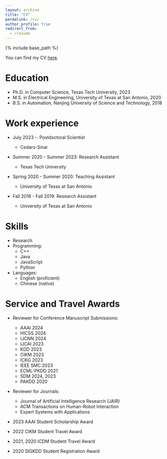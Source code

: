 ```yaml
---
layout: archive
title: "CV"
permalink: /cv/
author_profile: true
redirect_from:
  - /resume
---
```


{% include base_path %}

You can find my CV [here](https://drive.google.com/drive/folders/1B-NCJlwZvd1HKAMFnUTPYeELDWb3kHHO?usp=sharing).

Education
======

* Ph.D. in Computer Science, Texas Tech University, 2023
* M.S. in Electrical Engineering, University of Texas at San Antonio, 2020
* B.S. in Automation, Nanjing University of Science and Technology, 2018

Work experience
======
* July 2023 -: Postdoctoral Scientist
  * Cedars-Sinai

* Summer 2020 - Summer 2023: Research Assistant
  * Texas Tech University

* Spring 2020 - Summer 2020: Teaching Assistant
  * University of Texas at San Antonio

* Fall 2018 - Fall 2019: Research Assistant
  * University of Texas at San Antonio
  
Skills
======
* Research
* Programming:
  * C++
  * Java
  * JavaScript
  * Python
* Languages: 
  * English (proficient)
  * Chinese (native)

  
Service and Travel Awards
======
* Reviewer for Conference Manuscript Submissions:
   * AAAI 2024
   * HICSS 2024
   * IJCNN 2024
   * IJCAI 2023
   * KDD 2023 
   * CIKM 2023
   * ICKG 2023
   * IEEE SMC 2023
   * ECML-PKDD 2021
   * SDM 2024, 2023
   * PAKDD 2020
* Reviewer for Journals:
   * Journal of Artificial Intelligence Research (JAIR)
   * ACM Transactions on Human-Robot Interaction
   * Expert Systems with Applications
   
* 2023 AAAI Student Scholarship Award
* 2022 CIKM Student Travel Award
* 2021, 2020 ICDM Student Travel Award
* 2020 SIGKDD Student Registration Award

